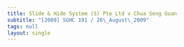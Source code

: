 ```yaml
---
title: Slide & Hide System (S) Pte Ltd v Chua Seng Guan
subtitle: "[2009] SGHC 191 / 26\_August\_2009"
tags: null
layout: single
---
```


